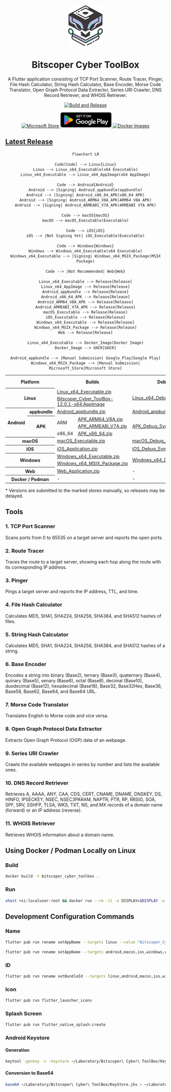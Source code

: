 <div align="center">
  <img src="assets/icon/icon.png" height="128" alt="Bitscoper Cyber ToolBox" />
</div>
<div align="center">

# Bitscoper Cyber ToolBox

A Flutter application consisting of TCP Port Scanner, Route Tracer, Pinger, File Hash Calculator, String Hash Calculator, Base Encoder, Morse Code Translator, Open Graph Protocol Data Extractor, Series URI Crawler, DNS Record Retriever, and WHOIS Retriever.

[![Build and Release](https://github.com/bitscoper/Bitscoper_Cyber_ToolBox/actions/workflows/Build%20and%20Release.yaml/badge.svg)](https://github.com/bitscoper/Bitscoper_Cyber_ToolBox/actions/workflows/Build%20and%20Release.yaml)

<a href="https://apps.microsoft.com/detail/9n6r5lxczxl6">
  <img src="https://get.microsoft.com/images/en-us%20dark.svg" height="48" alt="Microsoft Store" />
</a>
<a href="https://play.google.com/store/apps/details?id=bitscoper.bitscoper_cyber_toolbox">
  <img src="https://raw.githubusercontent.com/bitscoper/bitscoper/main/External_Files/Google_Play.png" height="48" alt="Google Play" />
</a>
<a href="https://github.com/bitscoper/Bitscoper_Cyber_ToolBox/pkgs/container/bitscoper_cyber_toolbox/">
  <img src="https://raw.githubusercontent.com/bitscoper/bitscoper/main/External_Files/Docker.png" height="48" alt="Docker Images" />
</a>
</div>

## [Latest Release](https://github.com/bitscoper/Bitscoper_Cyber_ToolBox/releases/latest/)

<div align="center">

```mermaid
flowchart LR

Code[Code] --> Linux{Linux}
Linux --> Linux_x64_Executable(x64 Executable)
Linux_x64_Executable --> Linux_x64_AppImage(x64 AppImage)

Code --> Android{Android}
Android --> |Signing| Android_appbundle(appbundle)
Android --> |Signing| Android_x86_64_APK(x86_64 APK)
Android --> |Signing| Android_ARM64_V8A_APK(ARM64 V8A APK)
Android --> |Signing| Android_ARMEABI_V7A_APK(ARMEABI V7A APK)

Code --> macOS{macOS}
macOS --> macOS_Executable(Executable)

Code --> iOS{iOS}
iOS --> |Not Signing Yet| iOS_Executable(Executable)

Code --> Windows{Windows}
Windows --> Windows_x64_Executable(x64 Executable)
Windows_x64_Executable --> |Signing| Windows_x64_MSIX_Package(MSIX Package)

Code --> |Not Recommended| Web{Web}

Linux_x64_Executable --> Release[Release]
Linux_x64_AppImage --> Release[Release]
Android_appbundle --> Release[Release]
Android_x86_64_APK --> Release[Release]
Android_ARM64_V8A_APK --> Release[Release]
Android_ARMEABI_V7A_APK --> Release[Release]
macOS_Executable --> Release[Release]
iOS_Executable --> Release[Release]
Windows_x64_Executable --> Release[Release]
Windows_x64_MSIX_Package --> Release[Release]
Web --> Release[Release]

Linux_x64_Executable --> Docker_Image(Docker Image)
Docker_Image --> GHCR[GHCR]

Android_appbundle --> |Manual Submission| Google_Play[Google Play]
Windows_x64_MSIX_Package --> |Manual Submission| Microsoft_Store[Microsoft Store]
```

<table>
  <tr>
    <th colspan="2">Platform</th>
    <th colspan="2">Builds</th>
    <th>Debug Symbols</th>
    <th>Stores / Repositories</th>
  </tr>
  <tr>
    <th rowspan="2" colspan="2">Linux</th>
    <td colspan="2">
      <a href="https://github.com/bitscoper/Bitscoper_Cyber_ToolBox/releases/latest/download/Linux_x64_Executable.zip">Linux_x64_Executable.zip</a>
    </td>
    <td rowspan="2">
      <a href="https://github.com/bitscoper/Bitscoper_Cyber_ToolBox/releases/latest/download/Linux_x64_Debug_Symbols.zip">Linux_x64_Debug_Symbols.zip</a>
    </td>
    <td rowspan="2">-</td>
  </tr>
  <tr>
    <td colspan="2">
      <a href="https://github.com/bitscoper/Bitscoper_Cyber_ToolBox/releases/latest/download/Bitscoper_Cyber_ToolBox-12.0.1-x64.AppImage">Bitscoper_Cyber_ToolBox-12.0.1-x64.AppImage</a>
    </td>
  </tr>
  <tr>
    <th rowspan="4" width="46">Android</th>
    <th>appbundle</th>
    <td colspan="2">
      <a href="https://github.com/bitscoper/Bitscoper_Cyber_ToolBox/releases/latest/download/Android_appbundle.zip">Android_appbundle.zip</a>
    </td>
    <td>
      <a href="https://github.com/bitscoper/Bitscoper_Cyber_ToolBox/releases/latest/download/Android_appbundle_Debug_Symbols.zip">Android_appbundle_Debug_Symbols.zip</a>
    </td>
    <td rowspan="4">
      <a href="https://play.google.com/store/apps/details?id=bitscoper.bitscoper_cyber_toolbox">Google Play</a> *
    </td>
  </tr>
  <tr>
    <th rowspan="3">APK</th>
    <td rowspan="2">ARM</td>
    <td>
      <a href="https://github.com/bitscoper/Bitscoper_Cyber_ToolBox/releases/latest/download/APK_ARM64_V8A.zip">APK_ARM64_V8A.zip</a>
    </td>
    <td rowspan="3">
      <a href="https://github.com/bitscoper/Bitscoper_Cyber_ToolBox/releases/latest/download/APK_Debug_Symbols.zip">APK_Debug_Symbols.zip</a>
    </td>
  </tr>
  <tr>
    <td>
      <a href="https://github.com/bitscoper/Bitscoper_Cyber_ToolBox/releases/latest/download/APK_ARMEABI_V7A.zip">APK_ARMEABI_V7A.zip</a>
    </td>
  </tr>
  <tr>
    <td>x86_64</td>
    <td>
      <a href="https://github.com/bitscoper/Bitscoper_Cyber_ToolBox/releases/latest/download/APK_x86_64.zip">APK_x86_64.zip</a>
    </td>
  </tr>
  <tr>
    <th colspan="2">macOS</th>
    <td colspan="2">
      <a href="https://github.com/bitscoper/Bitscoper_Cyber_ToolBox/releases/latest/download/macOS_Executable.zip">macOS_Executable.zip</a>
    </td>
    <td>
      <a href="https://github.com/bitscoper/Bitscoper_Cyber_ToolBox/releases/latest/download/macOS_Debug_Symbols.zip">macOS_Debug_Symbols.zip</a>
    </td>
    <td>-</td>
  </tr>
  <tr>
    <th colspan="2">iOS</th>
    <td colspan="2">
      <a href="https://github.com/bitscoper/Bitscoper_Cyber_ToolBox/releases/latest/download/iOS_Application.zip">iOS_Application.zip</a>
    </td>
    <td>
      <a href="https://github.com/bitscoper/Bitscoper_Cyber_ToolBox/releases/latest/download/iOS_Debug_Symbols.zip">iOS_Debug_Symbols.zip</a>
    </td>
    <td>-</td>
  </tr>
  <tr>
    <th rowspan="2" colspan="2">Windows</th>
    <td colspan="2">
      <a href="https://github.com/bitscoper/Bitscoper_Cyber_ToolBox/releases/latest/download/Windows_x64_Executable.zip">Windows_x64_Executable.zip</a>
    </td>
    <td rowspan="2">
      <a href="https://github.com/bitscoper/Bitscoper_Cyber_ToolBox/releases/latest/download/Windows_x64_Debug_Symbols.zip">Windows_x64_Debug_Symbols.zip</a>
    </td>
    <td rowspan="2">
      <a href="https://apps.microsoft.com/detail/9n6r5lxczxl6">Microsoft Store</a> *
    </td>
  </tr>
  <tr>
    <td colspan="2">
      <a href="https://github.com/bitscoper/Bitscoper_Cyber_ToolBox/releases/latest/download/Windows_x64_MSIX_Package.zip">Windows_x64_MSIX_Package.zip</a>
    </td>
  </tr>
  <tr>
    <th colspan="2">Web</th>
    <td colspan="2">
      <a href="https://github.com/bitscoper/Bitscoper_Cyber_ToolBox/releases/latest/download/Web_Application.zip">Web_Application.zip</a>
    </td>
    <td>-</td>
    <td>-</td>
  </tr>
  <tr>
  <th colspan="2">Docker / Podman</th>
  <td colspan="2">-</td>
  <td>-</td>
  <td>
  <a href="https://github.com/bitscoper/Bitscoper_Cyber_ToolBox/pkgs/container/bitscoper_cyber_toolbox/">GHCR</a>
  </td>
  </tr>
</table>

</div>

\* Versions are submitted to the marked stores manually, so releases may be delayed.

## Tools

### 1. TCP Port Scanner

Scans ports from 0 to 65535 on a target server and reports the open ports.

### 2. Route Tracer

Traces the route to a target server, showing each hop along the route with its corresponding IP address.

### 3. Pinger

Pings a target server and reports the IP address, TTL, and time.

### 4. File Hash Calculator

Calculates MD5, SHA1, SHA224, SHA256, SHA384, and SHA512 hashes of files.

### 5. String Hash Calculator

Calculates MD5, SHA1, SHA224, SHA256, SHA384, and SHA512 hashes of a string.

### 6. Base Encoder

Encodes a string into binary (Base2), ternary (Base3), quaternary (Base4), quinary (Base5), senary (Base6), octal (Base8), decimal (Base10), duodecimal (Base12), hexadecimal (Base16), Base32, Base32Hex, Base36, Base58, Base62, Base64, and Base64 URL.

### 7. Morse Code Translator

Translates English to Morse code and vice versa.

### 8. Open Graph Protocol Data Extractor

Extracts Open Graph Protocol (OGP) data of an webpage.

### 9. Series URI Crawler

Crawls the available webpages in series by number and lists the available ones.

### 10. DNS Record Retriever

Retrieves A, AAAA, ANY, CAA, CDS, CERT, CNAME, DNAME, DNSKEY, DS, HINFO, IPSECKEY, NSEC, NSEC3PARAM, NAPTR, PTR, RP, RRSIG, SOA, SPF, SRV, SSHFP, TLSA, WKS, TXT, NS, and MX records of a domain name (forward) or an IP address (reverse).

### 11. WHOIS Retriever

Retrieves WHOIS information about a domain name.

## Using Docker / Podman Locally on Linux

### Build

```bash
docker build -t bitscoper_cyber_toolbox .
```

### Run

```bash
xhost +si:localuser:root && docker run --rm -it -e DISPLAY=$DISPLAY -e WAYLAND_DISPLAY=$WAYLAND_DISPLAY -v /run/user/$(id -u)/wayland-0:/run/user/$(id -u)/wayland-0 -e XDG_RUNTIME_DIR=$XDG_RUNTIME_DIR bitscoper_cyber_toolbox
```

## Development Configuration Commands

### Name

```bash
flutter pub run rename setAppName --targets linux --value "Bitscoper_Cyber_ToolBox"
```

```bash
flutter pub run rename setAppName --targets android,macos,ios,windows,web --value "Bitscoper Cyber ToolBox"
```

### ID

```bash
flutter pub run rename setBundleId --targets linux,android,macos,ios,windows,web --value "bitscoper.bitscoper_cyber_toolbox"
```

### Icon

```bash
flutter pub run flutter_launcher_icons
```

### Splash Screen

```bash
flutter pub run flutter_native_splash:create
```

### Android Keystore

#### Generation

```bash
keytool -genkey -v -keystore ~/Laboratory/Bitscoper\ Cyber\ ToolBox/KeyStore.jks -keyalg RSA -keysize 4096 -validity 10000 -alias Bitscoper_Cyber_ToolBox
```

#### Conversion to Base64

```bash
base64 ~/Laboratory/Bitscoper\ Cyber\ ToolBox/KeyStore.jks > ~/Laboratory/Bitscoper\ Cyber\ ToolBox/KeyStore.b64
```
